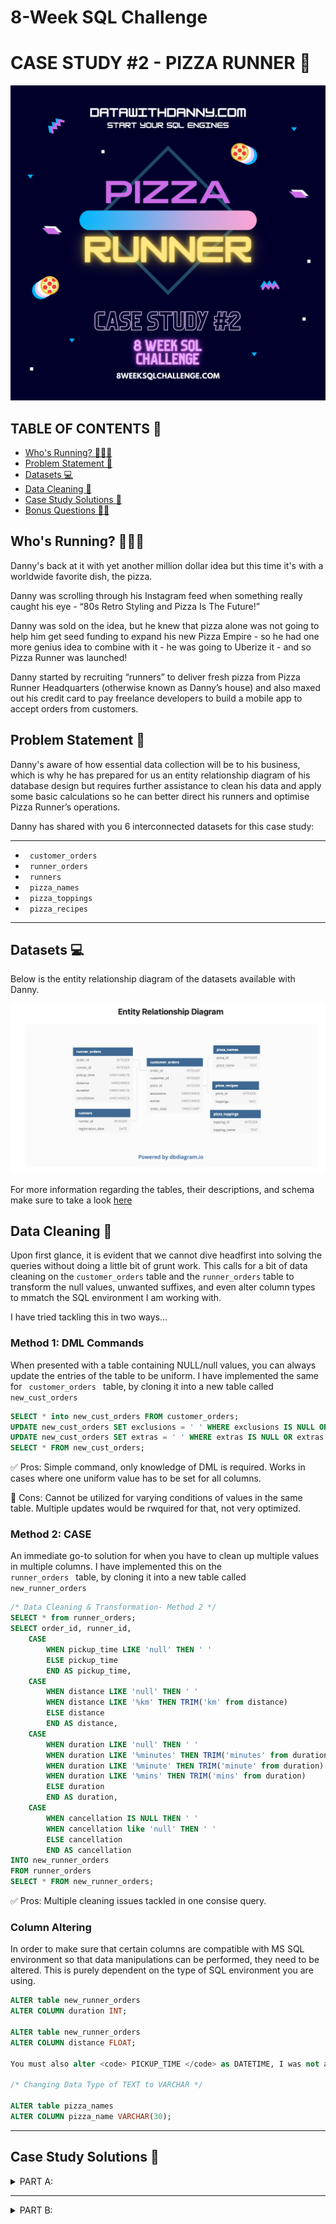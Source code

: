 # 8-Week SQL Challenge

# CASE STUDY #2 - PIZZA RUNNER 🍕

![picturelogo](https://github.com/iaks23/8WeekSqlChallenge/blob/main/img/W2.png)

## TABLE OF CONTENTS 📖
* [Who's Running? 🏃🏻‍♀️](#who's-running)
* [Problem Statement 🔨](#problem-statement)
* [Datasets 💻](#datasets)
* [Data Cleaning 🧹](#cleaning)
* [Case Study Solutions 🔑](#case-study-solutions)
* [Bonus Questions 💃🏻](#bonus-questions)




## Who's Running? 🏃🏻‍♀️ <a name="who's-running"></a>

Danny's back at it with yet another million dollar idea but this time it's with a worldwide favorite dish, the pizza.

Danny was scrolling through his Instagram feed when something really caught his eye - “80s Retro Styling and Pizza Is The Future!”

Danny was sold on the idea, but he knew that pizza alone was not going to help him get seed funding to expand his new Pizza Empire - so he had one more genius idea to combine with it - he was going to Uberize it - and so Pizza Runner was launched!

Danny started by recruiting “runners” to deliver fresh pizza from Pizza Runner Headquarters (otherwise known as Danny’s house) and also maxed out his credit card to pay freelance developers to build a mobile app to accept orders from customers.


## Problem Statement 🔨 <a name="problem-statement"></a>

Danny's aware of how essential data collection will be to his business, which is why he has prepared for us an entity relationship diagram of his database design but requires further assistance to clean his data and apply some basic calculations so he can better direct his runners and optimise Pizza Runner’s operations.

Danny has shared with you 6 interconnected datasets for this case study:

---------------

* <code> customer_orders </code>
* <code> runner_orders </code>
* <code> runners </code>
* <code> pizza_names </code>
* <code> pizza_toppings </code>
* <code> pizza_recipes </code>

---------------

## Datasets 💻 <a name="datasets"></a>

Below is the entity relationship diagram of the datasets available with Danny.

![ER](https://github.com/iaks23/8WeekSqlChallenge/blob/main/img/ER.png)

For more information regarding the tables, their descriptions, and schema make sure to take a look [here](https://8weeksqlchallenge.com/case-study-2/)

## Data Cleaning 🧹 <a name="cleaning"></a>

Upon first glance, it is evident that we cannot dive headfirst into solving the queries without doing a little bit of grunt work. This calls for a bit of data cleaning on the <code>customer_orders</code> table and the <code>runner_orders</code> table to transform the null values, unwanted suffixes, and even alter column types to mmatch the SQL environment I am working with. 

I have tried tackling this in two ways...

### Method 1: DML Commands 

When presented with a table containing NULL/null values, you can always update the entries of the table to be uniform. I have implemented the same for <code> customer_orders </code> table, by cloning it into a new table called <code> new_cust_orders </code>

```sql
SELECT * into new_cust_orders FROM customer_orders;
UPDATE new_cust_orders SET exclusions = ' ' WHERE exclusions IS NULL OR exclusions = 'null'
UPDATE new_cust_orders SET extras = ' ' WHERE extras IS NULL OR extras = 'null'
SELECT * FROM new_cust_orders;
```

✅ Pros: Simple command, only knowledge of DML is required. Works in cases where one uniform value has to be set for all columns. 


🛑 Cons: Cannot be utilized for varying conditions of values in the same table. Multiple updates would be rwquired for that, not very optimized. 

### Method 2: CASE 

An immediate go-to solution for when you have to clean up multiple values in multiple columns. I have implemented this on the <code> runner_orders </code> table, by cloning it into a new table called <code> new_runner_orders </code>

```sql
/* Data Cleaning & Transformation- Method 2 */
SELECT * from runner_orders;
SELECT order_id, runner_id,
    CASE 
        WHEN pickup_time LIKE 'null' THEN ' '
        ELSE pickup_time
        END AS pickup_time,
    CASE 
        WHEN distance LIKE 'null' THEN ' '
        WHEN distance LIKE '%km' THEN TRIM('km' from distance)
        ELSE distance
        END AS distance,
    CASE 
        WHEN duration LIKE 'null' THEN ' '
        WHEN duration LIKE '%minutes' THEN TRIM('minutes' from duration)
        WHEN duration LIKE '%minute' THEN TRIM('minute' from duration)
        WHEN duration LIKE '%mins' THEN TRIM('mins' from duration)
        ELSE duration
        END AS duration,
    CASE 
        WHEN cancellation IS NULL THEN ' '
        WHEN cancellation like 'null' THEN ' '
        ELSE cancellation
        END AS cancellation
INTO new_runner_orders
FROM runner_orders
SELECT * FROM new_runner_orders;
```
✅ Pros: Multiple cleaning issues tackled in one consise query. 

### Column Altering

In order to make sure that certain columns are compatible with MS SQL environment so that data manipulations can be performed, they need to be altered. This is purely dependent on the type of SQL environment you are using.

```sql
ALTER table new_runner_orders 
ALTER COLUMN duration INT;

ALTER table new_runner_orders 
ALTER COLUMN distance FLOAT;

You must also alter <code> PICKUP_TIME </code> as DATETIME, I was not able to create the table with the previous data type so I am not including the code here.

/* Changing Data Type of TEXT to VARCHAR */

ALTER table pizza_names 
ALTER COLUMN pizza_name VARCHAR(30);

```
-------

## Case Study Solutions 🔑 <a name="case-study-solutions"></a>

<details> 
    <summary>
        PART A:
    </summary>
    
### Q1: How many pizzas were ordered?
    
Level: 1️⃣
    
 ```sql
   SELECT COUNT(*) AS total_pizza_orders FROM new_cust_orders;
 ```
 
|total_pizza_orders|
|---|
|14|
    
### Q2: How many unique customer orders were made?

LEVEL: 1️⃣
    
```sql
  SELECT COUNT(DISTINCT(order_id)) AS unique_cust_orders FROM new_cust_orders;
```
    
|unique_cust_orders|
|---|
|10|
    
    
### Q3: How many successful orders were delivered by each runner? 
    
LEVEL: 1️⃣

    
```sql
    
SELECT runner_id, COUNT(*) AS successful_orders 
FROM new_runner_orders 
WHERE duration!= 0
GROUP BY runner_id;
    
```
  
    
</details> 

-------

<details> 
    <summary>
        PART B:
    </summary>
    
</details> 


